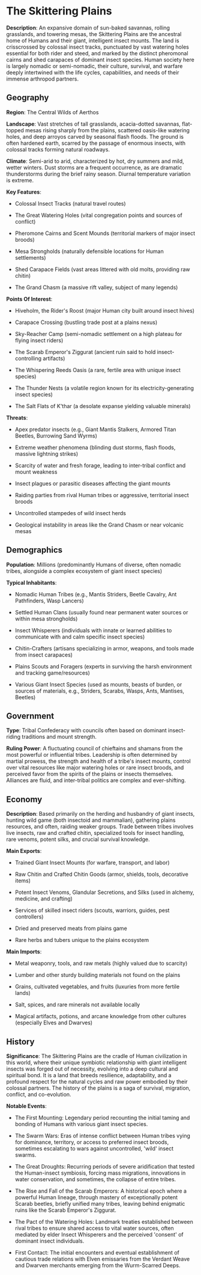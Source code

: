
# The Skittering Plains
**Description**: An expansive domain of sun-baked savannas, rolling grasslands, and towering mesas, the Skittering Plains are the ancestral home of Humans and their giant, intelligent insect mounts. The land is crisscrossed by colossal insect tracks, punctuated by vast watering holes essential for both rider and steed, and marked by the distinct pheromonal cairns and shed carapaces of dominant insect species. Human society here is largely nomadic or semi-nomadic, their culture, survival, and warfare deeply intertwined with the life cycles, capabilities, and needs of their immense arthropod partners.


## Geography
**Region**: The Central Wilds of Aerthos

**Landscape**: Vast stretches of tall grasslands, acacia-dotted savannas, flat-topped mesas rising sharply from the plains, scattered oasis-like watering holes, and deep arroyos carved by seasonal flash floods. The ground is often hardened earth, scarred by the passage of enormous insects, with colossal tracks forming natural roadways.

**Climate**: Semi-arid to arid, characterized by hot, dry summers and mild, wetter winters. Dust storms are a frequent occurrence, as are dramatic thunderstorms during the brief rainy season. Diurnal temperature variation is extreme.

**Key Features**:
- Colossal Insect Tracks (natural travel routes)

- The Great Watering Holes (vital congregation points and sources of conflict)

- Pheromone Cairns and Scent Mounds (territorial markers of major insect broods)

- Mesa Strongholds (naturally defensible locations for Human settlements)

- Shed Carapace Fields (vast areas littered with old molts, providing raw chitin)

- The Grand Chasm (a massive rift valley, subject of many legends)

**Points Of Interest**:
- Hiveholm, the Rider's Roost (major Human city built around insect hives)

- Carapace Crossing (bustling trade post at a plains nexus)

- Sky-Reacher Camp (semi-nomadic settlement on a high plateau for flying insect riders)

- The Scarab Emperor's Ziggurat (ancient ruin said to hold insect-controlling artifacts)

- The Whispering Reeds Oasis (a rare, fertile area with unique insect species)

- The Thunder Nests (a volatile region known for its electricity-generating insect species)

- The Salt Flats of K'thar (a desolate expanse yielding valuable minerals)

**Threats**:
- Apex predator insects (e.g., Giant Mantis Stalkers, Armored Titan Beetles, Burrowing Sand Wyrms)

- Extreme weather phenomena (blinding dust storms, flash floods, massive lightning strikes)

- Scarcity of water and fresh forage, leading to inter-tribal conflict and mount weakness

- Insect plagues or parasitic diseases affecting the giant mounts

- Raiding parties from rival Human tribes or aggressive, territorial insect broods

- Uncontrolled stampedes of wild insect herds

- Geological instability in areas like the Grand Chasm or near volcanic mesas


## Demographics
**Population**: Millions (predominantly Humans of diverse, often nomadic tribes, alongside a complex ecosystem of giant insect species)

**Typical Inhabitants**:
- Nomadic Human Tribes (e.g., Mantis Striders, Beetle Cavalry, Ant Pathfinders, Wasp Lancers)

- Settled Human Clans (usually found near permanent water sources or within mesa strongholds)

- Insect Whisperers (individuals with innate or learned abilities to communicate with and calm specific insect species)

- Chitin-Crafters (artisans specializing in armor, weapons, and tools made from insect carapaces)

- Plains Scouts and Foragers (experts in surviving the harsh environment and tracking game/resources)

- Various Giant Insect Species (used as mounts, beasts of burden, or sources of materials, e.g., Striders, Scarabs, Wasps, Ants, Mantises, Beetles)


## Government
**Type**: Tribal Confederacy with councils often based on dominant insect-riding traditions and mount strength.

**Ruling Power**: A fluctuating council of chieftains and shamans from the most powerful or influential tribes. Leadership is often determined by martial prowess, the strength and health of a tribe's insect mounts, control over vital resources like major watering holes or rare insect broods, and perceived favor from the spirits of the plains or insects themselves. Alliances are fluid, and inter-tribal politics are complex and ever-shifting.


## Economy
**Description**: Based primarily on the herding and husbandry of giant insects, hunting wild game (both insectoid and mammalian), gathering plains resources, and often, raiding weaker groups. Trade between tribes involves live insects, raw and crafted chitin, specialized tools for insect handling, rare venoms, potent silks, and crucial survival knowledge.

**Main Exports**:
- Trained Giant Insect Mounts (for warfare, transport, and labor)

- Raw Chitin and Crafted Chitin Goods (armor, shields, tools, decorative items)

- Potent Insect Venoms, Glandular Secretions, and Silks (used in alchemy, medicine, and crafting)

- Services of skilled insect riders (scouts, warriors, guides, pest controllers)

- Dried and preserved meats from plains game

- Rare herbs and tubers unique to the plains ecosystem

**Main Imports**:
- Metal weaponry, tools, and raw metals (highly valued due to scarcity)

- Lumber and other sturdy building materials not found on the plains

- Grains, cultivated vegetables, and fruits (luxuries from more fertile lands)

- Salt, spices, and rare minerals not available locally

- Magical artifacts, potions, and arcane knowledge from other cultures (especially Elves and Dwarves)


## History
**Significance**: The Skittering Plains are the cradle of Human civilization in this world, where their unique symbiotic relationship with giant intelligent insects was forged out of necessity, evolving into a deep cultural and spiritual bond. It is a land that breeds resilience, adaptability, and a profound respect for the natural cycles and raw power embodied by their colossal partners. The history of the plains is a saga of survival, migration, conflict, and co-evolution.

**Notable Events**:
- The First Mounting: Legendary period recounting the initial taming and bonding of Humans with various giant insect species.

- The Swarm Wars: Eras of intense conflict between Human tribes vying for dominance, territory, or access to preferred insect broods, sometimes escalating to wars against uncontrolled, 'wild' insect swarms.

- The Great Droughts: Recurring periods of severe aridification that tested the Human-insect symbiosis, forcing mass migrations, innovations in water conservation, and sometimes, the collapse of entire tribes.

- The Rise and Fall of the Scarab Emperors: A historical epoch where a powerful Human lineage, through mastery of exceptionally potent Scarab beetles, briefly unified many tribes, leaving behind enigmatic ruins like the Scarab Emperor's Ziggurat.

- The Pact of the Watering Holes: Landmark treaties established between rival tribes to ensure shared access to vital water sources, often mediated by elder Insect Whisperers and the perceived 'consent' of dominant insect individuals.

- First Contact: The initial encounters and eventual establishment of cautious trade relations with Elven emissaries from the Verdant Weave and Dwarven merchants emerging from the Wurm-Scarred Deeps.

